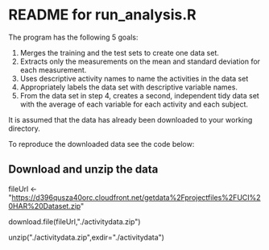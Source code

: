 # README for run_analysis.R

The program has the following 5 goals:

1. Merges the training and the test sets to create one data set.
1. Extracts only the measurements on the mean and standard deviation for each measurement.
1. Uses descriptive activity names to name the activities in the data set
1. Appropriately labels the data set with descriptive variable names.
1. From the data set in step 4, creates a second, independent tidy data set with the average of each variable for each activity and each subject.

It is assumed that the data has already been downloaded to your working directory.

To reproduce the downloaded data see the code below:

## Download and unzip the data
fileUrl <- "https://d396qusza40orc.cloudfront.net/getdata%2Fprojectfiles%2FUCI%20HAR%20Dataset.zip"

download.file(fileUrl,"./activitydata.zip")

unzip("./activitydata.zip",exdir="./activitydata")